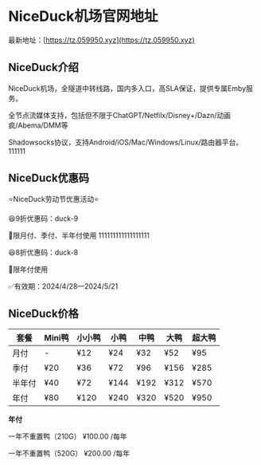 # NiceDuck机场官网地址

最新地址：[https://tz.059950.xyz](https://tz.059950.xyz)

## NiceDuck介绍

NiceDuck机场，全隧道中转线路，国内多入口，高SLA保证，提供专属Emby服务。

全节点流媒体支持，包括但不限于ChatGPT/Netfilx/Disney+/Dazn/动画疯/Abema/DMM等

Shadowsocks协议，支持Android/iOS/Mac/Windows/Linux/路由器平台。111111

## NiceDuck优惠码

⭐NiceDuck劳动节优惠活动⭐

😆9折优惠码：duck-9

🔺限月付、季付、半年付使用 111111111111111111

😆8折优惠码：duck-8

🔺限年付使用

✅有效期：2024/4/28—2024/5/21

## NiceDuck价格

|套餐|Mini鸭|小小鸭|小鸭|中鸭|大鸭|超大鸭|
|----|----|----|----|----|----|----|
|月付|-|¥12|¥24|¥32|¥52|¥95|
|季付|¥20|¥36|¥72|¥96|¥156|¥285|
|半年付|¥40|¥72|¥144|¥192|¥312|¥570|
|年付|¥80|¥120|¥240|¥320|¥520|¥950|

**年付**

一年不重置鸭（210G） ¥100.00 /每年

一年不重置鸭（520G） ¥200.00 /每年

